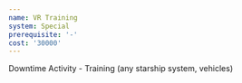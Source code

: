 ```yaml
---
name: VR Training
system: Special
prerequisite: '-'
cost: '30000'
---
```

Downtime Activity - Training (any starship system, vehicles)